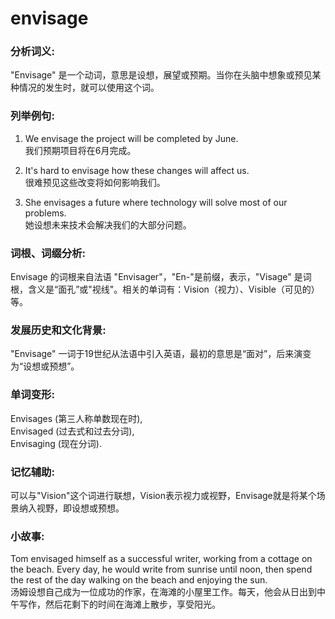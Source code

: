 # envisage

### 分析词义:

  

"Envisage" 是一个动词，意思是设想，展望或预期。当你在头脑中想象或预见某种情况的发生时，就可以使用这个词。

  

### 列举例句:

  

1.  We envisage the project will be completed by June.  
    我们预期项目将在6月完成。
    
      
    
2.  It's hard to envisage how these changes will affect us.  
    很难预见这些改变将如何影响我们。
    
      
    
3.  She envisages a future where technology will solve most of our problems.  
    她设想未来技术会解决我们的大部分问题。
    
      
    

  

### 词根、词缀分析:

  

Envisage 的词根来自法语 "Envisager"，"En-"是前缀，表示，"Visage" 是词根，含义是“面孔”或"视线"。相关的单词有：Vision（视力）、Visible（可见的）等。

  

### 发展历史和文化背景:

  

"Envisage" 一词于19世纪从法语中引入英语，最初的意思是“面对”，后来演变为“设想或预想”。

  

### 单词变形:

  

Envisages (第三人称单数现在时),  
Envisaged (过去式和过去分词),  
Envisaging (现在分词).

  

### 记忆辅助:

  

可以与"Vision"这个词进行联想，Vision表示视力或视野，Envisage就是将某个场景纳入视野，即设想或预想。

  

### 小故事:

  

Tom envisaged himself as a successful writer, working from a cottage on the beach. Every day, he would write from sunrise until noon, then spend the rest of the day walking on the beach and enjoying the sun.  
汤姆设想自己成为一位成功的作家，在海滩的小屋里工作。每天，他会从日出到中午写作，然后花剩下的时间在海滩上散步，享受阳光。
